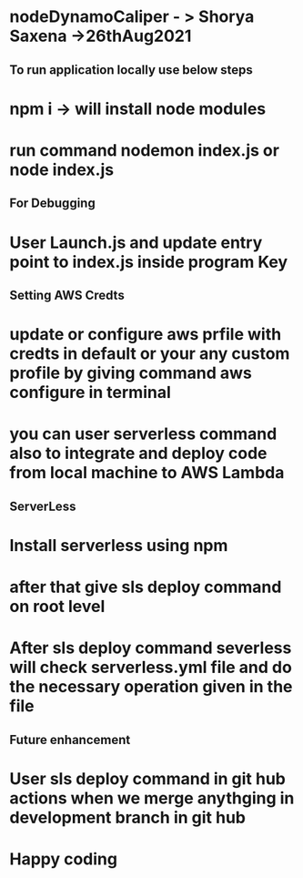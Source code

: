 # nodeDynamoCaliper - > Shorya Saxena ->26thAug2021

## To run application locally use below steps 
# npm i -> will install node modules
# run command nodemon index.js or node index.js

## For Debugging
# User Launch.js and update entry point to index.js inside program Key

## Setting AWS Credts
# update or configure aws prfile with credts in default or your any custom profile by giving command aws configure in terminal 
# you can user serverless command also to integrate and deploy code from local machine to AWS Lambda 

## ServerLess
# Install serverless using npm
# after that give sls deploy command on root level 
# After sls deploy command severless will check serverless.yml file and do the necessary operation given in the file


## Future enhancement
# User sls deploy command in git hub actions when we merge anythging in development branch in git hub




# Happy coding
